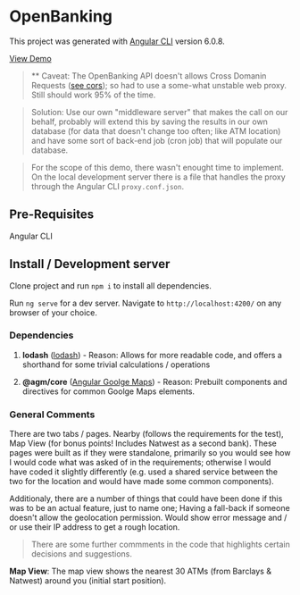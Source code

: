 # OpenBanking

This project was generated with [Angular CLI](https://github.com/angular/angular-cli) version 6.0.8.

[View Demo](https://project-o-x.firebaseapp.com/)

> ** Caveat: The OpenBanking API doesn't allows Cross Domanin Requests ([see cors](https://developer.mozilla.org/en-US/docs/Web/HTTP/CORS)); so had to use a some-what unstable web proxy. Still should work 95% of the time. 

> Solution: 
> Use our own "middleware server" that makes the call on our behalf, probably will extend this by saving the results in our own database (for data that doesn't change too often; like ATM location) and have some sort of back-end job (cron job) that will populate our database.

> For the scope of this demo, there wasn't enought time to implement. On the local development server there is a file that handles the proxy through the Angular CLI `proxy.conf.json`.


## Pre-Requisites 

Angular CLI

## Install / Development server

Clone project and run `npm i` to install all dependencies.

Run `ng serve` for a dev server. Navigate to `http://localhost:4200/` on any browser of your choice.

### Dependencies

1. __lodash__ ([lodash](https://lodash.com/docs/4.17.10)) - Reason: Allows for more readable code, and offers a shorthand for some trivial calculations / operations

2. __@agm/core__ ([Angular Goolge Maps](https://angular-maps.com/)) - Reason: Prebuilt components and directives for common Goolge Maps elements.

### General Comments

There are two tabs / pages. Nearby (follows the requirements for the test), Map View (for bonus points! Includes Natwest as a second bank). These pages were built as if they were standalone, primarily so you would see how I would code what was asked of in the requirements; otherwise I would have coded it slightly differently (e.g. used a shared service between the two for the location and would have made some common components).

Additionaly, there are a number of things that could have been done if this was to be an actual feature, just to name one; Having a fall-back if someone doesn't allow the geolocation permission. Would show error message and / or use their IP address to get a rough location.

> There are some further commments in the code that highlights certain decisions and suggestions.

__Map View__: The map view shows the nearest 30 ATMs (from Barclays & Natwest) around you (initial start position). 
